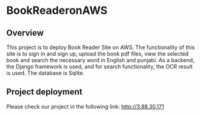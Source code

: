 # BookReaderonAWS
## Overview

This project is to deploy Book Reader Site on AWS. The functionality of this site is to sign in and sign up, 
upload the book pdf files, view the selected book and search the necessary word in English and punjabi.
As a backend, the Django framework is used, and for search functionality, the OCR result is used. The database is Sqlite.

## Project deployment

Please check our project in the following link: http://3.88.30.171  
